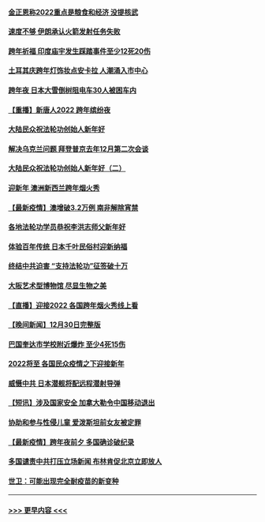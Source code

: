 #### [金正恩称2022重点是粮食和经济 没提核武](../pages/prog202/a103309198.md?t=01020101) 
#### [速度不够 伊朗承认火箭发射任务失败](../pages/prog202/a103309195.md?t=01020101) 
#### [跨年祈福 印度庙宇发生踩踏事件至少12死20伤](../pages/prog202/a103309146.md?t=01020101) 
#### [土耳其庆跨年灯饰妆点安卡拉 人潮涌入市中心](../pages/prog202/a103309054.md?t=01020101) 
#### [跨年夜 日本大雪倒树阻电车30人被困车内](../pages/prog202/a103309019.md?t=01020101) 
#### [【重播】新唐人2022 跨年缤纷夜](../pages/prog202/a103303736.md?t=01020101) 
#### [大陆民众祝法轮功创始人新年好](../pages/prog202/a103308650.md?t=01020101) 
#### [解决乌克兰问题 拜登普京去年12月第二次会谈](../pages/prog202/a103308858.md?t=01020101) 
#### [大陆民众祝法轮功创始人新年好（二）](../pages/prog202/a103308646.md?t=01020101) 
#### [迎新年 澳洲新西兰跨年烟火秀](../pages/prog202/a103308706.md?t=01020101) 
#### [【最新疫情】澳增破3.2万例 南非解除宵禁](../pages/prog202/a103308683.md?t=01020101) 
#### [各地法轮功学员恭祝李洪志师父新年好](../pages/prog202/a103308618.md?t=01020101) 
#### [体验百年传统 日本千叶民俗村迎新纳福](../pages/prog202/a103308484.md?t=01020101) 
#### [终结中共迫害 “支持法轮功”征签破十万](../pages/prog202/a103308597.md?t=01020101) 
#### [大阪艺术型博物馆 尽显生物之美](../pages/prog202/a103308384.md?t=01020101) 
#### [【直播】迎接2022 各国跨年烟火秀线上看](../pages/prog202/a103308120.md?t=01020101) 
#### [【晚间新闻】12月30日完整版](../pages/prog202/a103307967.md?t=01020101) 
#### [巴国奎达市学校附近爆炸 至少4死15伤](../pages/prog202/a103307970.md?t=01020101) 
#### [2022将至 各国民众疫情之下迎接新年](../pages/prog202/a103307787.md?t=01020101) 
#### [威慑中共 日本潜舰将配远程潜射导弹](../pages/prog202/a103307756.md?t=01020101) 
#### [【短讯】涉及国家安全 加拿大勒令中国移动退出](../pages/prog202/a103307497.md?t=01020101) 
#### [协助和参与性侵儿童 爱泼斯坦前女友被定罪](../pages/prog202/a103307555.md?t=01020101) 
#### [【最新疫情】跨年夜前夕 多国确诊破纪录](../pages/prog202/a103307514.md?t=01020101) 
#### [多国谴责中共打压立场新闻 布林肯促北京立即放人](../pages/prog202/a103307473.md?t=01020101) 
#### [世卫：可能出现完全耐疫苗的新变种](../pages/prog202/a103306914.md?t=01020101) 

----
#### [ >>> 更早内容 <<< ](../indexes/prog202-earlier.md)
